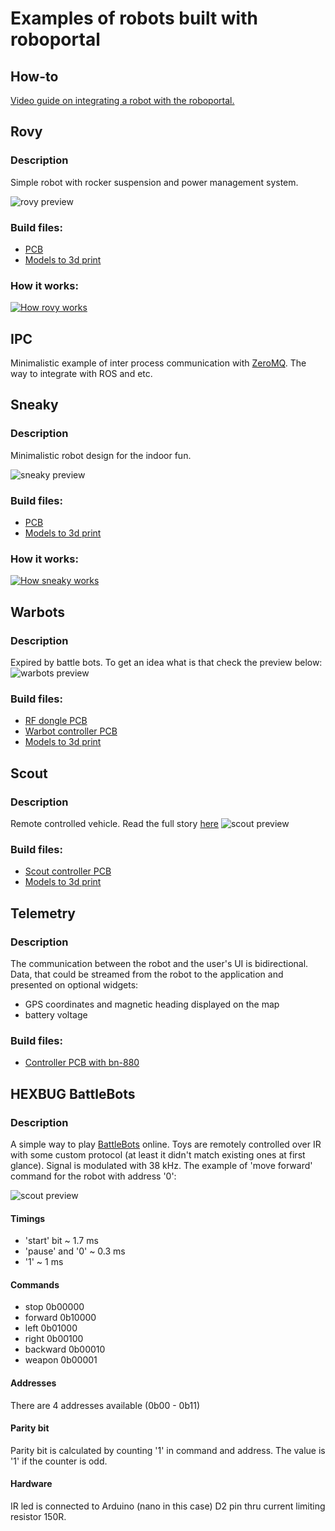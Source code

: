 # Examples of robots built with roboportal

## How-to

[Video guide on integrating a robot with the roboportal.](https://www.youtube.com/channel/UC-CswhfCJ-i4M9BcoTOE9oA)

## Rovy

### Description

Simple robot with rocker suspension and power management system.

![rovy preview](./resources/rovy.jpeg)

### Build files:

- [PCB](https://oshwlab.com/dmalykhin/home-bot)
- [Models to 3d print](https://www.thingiverse.com/thing:5449201)

### How it works:

[![How rovy works](https://img.youtube.com/vi/h6eWd0xzq3Q/default.jpg)](https://youtu.be/h6eWd0xzq3Q)

## IPC

Minimalistic example of inter process communication with [ZeroMQ](https://zeromq.org/). The way to integrate with ROS and etc.

## Sneaky

### Description

Minimalistic robot design for the indoor fun.

![sneaky preview](./resources/sneaky.jpeg)

### Build files:

- [PCB](https://oshwlab.com/dmalykhin/sneaky)
- [Models to 3d print](https://www.thingiverse.com/thing:5142429)

### How it works:

[![How sneaky works](https://img.youtube.com/vi/yAeELCg7Gv4/default.jpg)](https://youtu.be/yAeELCg7Gv4)

## Warbots

### Description

Expired by battle bots. To get an idea what is that check the preview below:
![warbots preview](./resources/warbots_preview.gif)

### Build files:

- [RF dongle PCB](https://oshwlab.com/dmalykhin/dongle_v2)
- [Warbot controller PCB](https://oshwlab.com/dmalykhin/bot_v2)
- [Models to 3d print](https://www.thingiverse.com/thing:4923396)

## Scout

### Description

Remote controlled vehicle.
Read the full story [here](https://www.thingiverse.com/thing:4948956)
![scout preview](./resources/scout.jpeg)

### Build files:

- [Scout controller PCB](https://oshwlab.com/dmalykhin/scout)
- [Models to 3d print](https://www.thingiverse.com/thing:4948956)

## Telemetry

### Description

The communication between the robot and the user's UI is bidirectional. Data, that could be streamed from the robot to the application and presented on optional widgets:

- GPS coordinates and magnetic heading displayed on the map
- battery voltage

### Build files:

- [Controller PCB with bn-880](https://oshwlab.com/dmalykhin/scout_copy_copy)

## HEXBUG BattleBots

### Description

A simple way to play [BattleBots](https://www.hexbug.com/battlebots) online. Toys are remotely controlled over IR with some custom protocol (at least it didn't match existing ones at first glance). Signal is modulated with 38 kHz. The example of 'move forward' command for the robot with address '0':

![scout preview](./resources/protocol.png)

#### Timings

- 'start' bit ~ 1.7 ms
- 'pause' and '0' ~ 0.3 ms
- '1' ~ 1 ms

#### Commands

- stop 0b00000
- forward 0b10000
- left 0b01000
- right 0b00100
- backward 0b00010
- weapon 0b00001

#### Addresses

There are 4 addresses available (0b00 - 0b11)

#### Parity bit

Parity bit is calculated by counting '1' in command and address. The value is '1' if the counter is odd.

#### Hardware

IR led is connected to Arduino (nano in this case) D2 pin thru current limiting resistor 150R.
